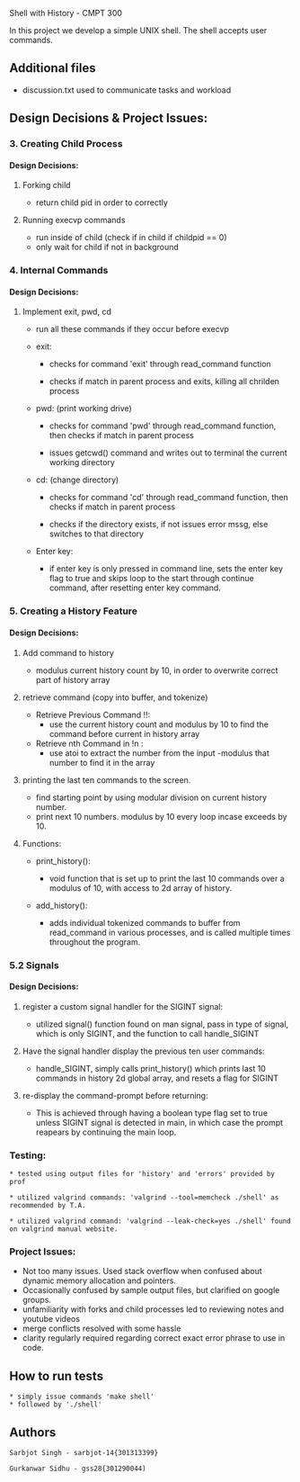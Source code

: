 Shell with History - CMPT 300

In this project we develop a simple UNIX shell. The shell accepts user commands.


## Additional files
   * discussion.txt used to communicate tasks and workload


## Design Decisions & Project Issues:

### 3. Creating Child Process

#### Design Decisions:
1. Forking child
    * return child pid in order to correctly

2. Running execvp commands
    * run inside of child (check if in child if childpid == 0)
    * only wait for child if not in background

### 4. Internal Commands

#### Design Decisions:

1. Implement exit, pwd, cd
    * run all these commands if they occur before execvp

	* exit: 
		- checks for command 'exit' through read_command function 
	
		- checks if match in parent process and exits, killing all chrilden process

	* pwd: (print working drive) 
		- checks for command 'pwd' through read_command function, then checks if match in parent process

		- issues getcwd() command and writes out to terminal the current working directory

	* cd: (change directory) 
		- checks for command 'cd' through read_command function, then checks if match in parent process

		- checks if the directory exists, if not issues error mssg, else switches to that directory

	* Enter key: 
		- if enter key is only pressed in command line, sets the enter key flag to true and skips loop to the start through continue command, after resetting enter key command.


### 5. Creating a History Feature

#### Design Decisions:
1. Add command to history
    * modulus current history count by 10, in order to overwrite correct part of history array
    
2. retrieve command (copy into buffer, and tokenize)
    * Retrieve Previous Command !!:
        - use the current history count and modulus by 10 to find the command before current in history array
    * Retrieve nth Command in !n :
        - use atoi to extract the number from the input
        -modulus that number to find it in the array
    
3. printing the last ten commands to the screen.
    * find starting point by using modular division on current history number.
    * print next 10 numbers. modulus by 10 every loop incase exceeds by 10.

4. Functions:
	
	* print_history():
		- void function that is set up to print the last 10 commands over a modulus of 10, with access to 2d array of history.

	* add_history(): 
		- adds individual tokenized commands to buffer from read_command in various processes, and is called multiple times throughout the program.

### 5.2 Signals

#### Design Decisions:

  1. register a custom signal handler for the SIGINT signal:

		- utilized signal() function found on man signal, pass in type of signal, which is only SIGINT, and the function to call handle_SIGINT

  2. Have the signal handler display the previous ten user commands:

		- handle_SIGINT, simply calls print_history() which prints last 10 commands in history 2d global array, and resets a flag for SIGINT

  3. re-display the command-prompt before returning:

		- This is achieved through having a boolean type flag set to true unless SIGINT signal is detected in main, in which case the prompt reapears by continuing the main loop. 

### Testing:

	* tested using output files for 'history' and 'errors' provided by prof

	* utilized valgrind commands: 'valgrind --tool=memcheck ./shell' as recommended by T.A.

	* utilized valgrind command: 'valgrind --leak-check=yes ./shell' found on valgrind manual website.


### Project Issues:
   * Not too many issues. Used stack overflow when confused about dynamic memory allocation and pointers.
   * Occasionally confused by sample output files, but clarified on google groups.
   * unfamiliarity with forks and child processes led to reviewing notes and youtube videos
   * merge conflicts resolved with some hassle
   * clarity regularly required regarding correct exact error phrase to use in code.

## How to run tests

	* simply issue commands 'make shell' 
	* followed by './shell'

## Authors

    Sarbjot Singh - sarbjot-14{301313399}

    Gurkanwar Sidhu - gss28{301290044)



